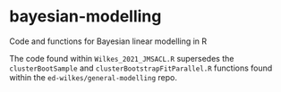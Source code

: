# bayesian-modelling
Code and functions for Bayesian linear modelling in R

The code found within `Wilkes_2021_JMSACL.R` supersedes the `clusterBootSample` and `clusterBootstrapFitParallel.R` functions found within the `ed-wilkes/general-modelling` repo.
